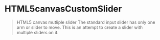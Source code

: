 # HTML5canvasCustomSlider
> HTML5 canvas mutliple slider
> The standard input slider has only one arm or slider to move. 
> This is an attempt to create a slider with multiple sliders on it.
